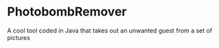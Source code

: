 # PhotobombRemover
A cool tool coded in Java that takes out an unwanted guest from a set of pictures
